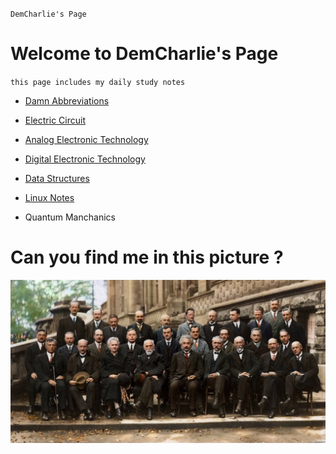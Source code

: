 `DemCharlie's Page`

# Welcome to DemCharlie's Page

`this page includes my daily study notes`

- [Damn Abbreviations](./DamnAbbreviation.md)

- [Electric Circuit](./ElectricCircuit.md)

- [Analog Electronic Technology](./AnalogElectronicTechnology.md)

- [Digital Electronic Technology](./404.html)

- [Data Structures](./DataStructures.md)

- [Linux Notes](./LinuxNotes.md)

- Quantum Manchanics

# Can you find me in this picture ?

![找不到图片](./索维尔会议.jpg)
